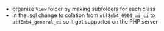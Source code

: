 - organize `View` folder by making subfolders for each class
- in the .sql change to colation from `utf8mb4_0900_ai_ci` to `utf8mb4_general_ci` so it get supported on the PHP server